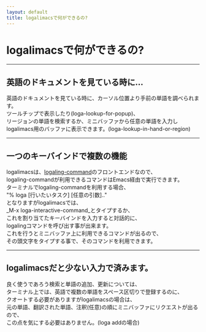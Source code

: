 ```yaml
---
layout: default
title: logalimacsで何ができるの?
---
```


# logalimacsで何ができるの?

---
## 英語のドキュメントを見ている時に...
英語のドキュメントを見ている時に、カーソル位置より手前の単語を調べられます。  
ツールチップで表示したり(loga-lookup-for-popup)、  
リージョンの単語を検索するか、ミニバッファから任意の単語を入力し  
logalimacs用のバッファに表示できます。(loga-lookup-in-hand-or-region)

---
## 一つのキーバインドで複数の機能
logalimacsは、[logaling-command](/about.html)のフロントエンドなので、  
logaling-commandが利用できるコマンドはEmacs経由で実行できます。  
ターミナルでlogaling-commandを利用する場合、  
"% loga [行いたいタスク] [任意の引数].."  
となりますがlogalimacsでは、  
_M-x loga-interactive-command_とタイプするか、  
これを割り当てたキーバインドを入力すると対話的に、  
logalingコマンドを呼び出す事が出来ます。  
これを行うとミニバッファ上に利用できるコマンドが出るので、  
その頭文字をタイプする事で、そのコマンドを利用できます。

---
## logalimacsだと少ない入力で済みます。
良く使うであろう検索と単語の追加、更新については、  
ターミナル上では、英語で複数の単語をスペース区切りで登録するのに、  
クオートする必要がありますがlogalimacsの場合は、  
元の単語、翻訳された単語、注釈(任意)の順にミニバッファにリクエストが出るので、  
この点を気にする必要はありません。(loga addの場合)
